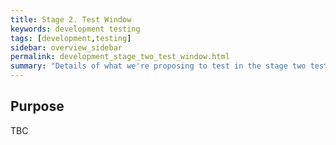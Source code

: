 ```yaml
---
title: Stage 2. Test Window
keywords: development testing
tags: [development,testing]
sidebar: overview_sidebar
permalink: development_stage_two_test_window.html
summary: "Details of what we're proposing to test in the stage two test window"
---
```


## Purpose ##

TBC